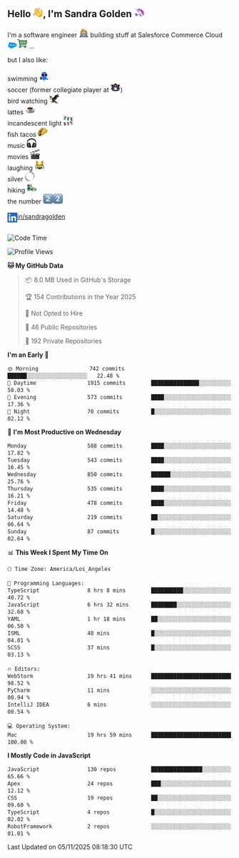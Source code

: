 ## Hello <img src="./static/emoji/wave.png" width="22" />, I'm Sandra Golden <img src="./static/emoji/unicorn-face.png" width="22" />

I'm a software engineer <img src="./static/emoji/female-technologist.png" width="22" /> building stuff at Salesforce Commerce Cloud <img src="./static/emoji/salesforce.png" width="22" /><img src="./static/emoji/commerce-cloud.png" width="22" />&nbsp;...

but I also like:<br/><br/>
swimming <img alt="swimming" src="./static/emoji/keep-swimming.png" width="22" /><br/>
soccer  (former collegiate player at <img src="./static/emoji/auburn.png" width="22" />)<br/>
bird watching <img src="./static/emoji/eagle.png" width="22" /><br/>
lattes <img src="./static/emoji/coffee.png" width="22" /><br/>
incandescent light <img src="./static/emoji/lights.png" width="22" /><br/>
fish tacos <img src="./static/emoji/taco.png" width="22" /><br/>
music <img src="./static/emoji/headphones.png" width="22" /><br/>
movies <img src="./static/emoji/movie-clapper.png" width="22" /><br/>
laughing <img src="./static/emoji/joy-cat.png" width="22" /><br/>
silver <img src="./static/emoji/silver-hoop.png" width="22" /><br/>
hiking <img src="./static/emoji/hiker.png" width="22" /><br/>
the number <img src="./static/emoji/two.png" width="22" /><img src="./static/emoji/two.png" width="22" />
<br/><br/>
<img align="left" alt="Sandra Golden | LinkedIn" width="22px" src="./static/emoji/linkedin.png" /> <a href="https://www.linkedin.com/in/sandragolden/">in/sandragolden</a>
<br/><br/>
<!--START_SECTION:waka-->
![Code Time](http://img.shields.io/badge/Code%20Time-1%2C083%20hrs%2046%20mins-blue)

![Profile Views](http://img.shields.io/badge/Profile%20Views-0-blue)

**🐱 My GitHub Data** 

> 📦 8.0 MB Used in GitHub's Storage 
 > 
> 🏆 154 Contributions in the Year 2025
 > 
> 🚫 Not Opted to Hire
 > 
> 📜 46 Public Repositories 
 > 
> 🔑 192 Private Repositories 
 > 
**I'm an Early 🐤** 

```text
🌞 Morning                742 commits         ██████░░░░░░░░░░░░░░░░░░░   22.48 % 
🌆 Daytime                1915 commits        ███████████████░░░░░░░░░░   58.03 % 
🌃 Evening                573 commits         ████░░░░░░░░░░░░░░░░░░░░░   17.36 % 
🌙 Night                  70 commits          █░░░░░░░░░░░░░░░░░░░░░░░░   02.12 % 
```
📅 **I'm Most Productive on Wednesday** 

```text
Monday                   588 commits         ████░░░░░░░░░░░░░░░░░░░░░   17.82 % 
Tuesday                  543 commits         ████░░░░░░░░░░░░░░░░░░░░░   16.45 % 
Wednesday                850 commits         ██████░░░░░░░░░░░░░░░░░░░   25.76 % 
Thursday                 535 commits         ████░░░░░░░░░░░░░░░░░░░░░   16.21 % 
Friday                   478 commits         ████░░░░░░░░░░░░░░░░░░░░░   14.48 % 
Saturday                 219 commits         ██░░░░░░░░░░░░░░░░░░░░░░░   06.64 % 
Sunday                   87 commits          █░░░░░░░░░░░░░░░░░░░░░░░░   02.64 % 
```


📊 **This Week I Spent My Time On** 

```text
🕑︎ Time Zone: America/Los_Angeles

💬 Programming Languages: 
TypeScript               8 hrs 8 mins        ██████████░░░░░░░░░░░░░░░   40.72 % 
JavaScript               6 hrs 32 mins       ████████░░░░░░░░░░░░░░░░░   32.68 % 
YAML                     1 hr 18 mins        ██░░░░░░░░░░░░░░░░░░░░░░░   06.50 % 
ISML                     48 mins             █░░░░░░░░░░░░░░░░░░░░░░░░   04.01 % 
SCSS                     37 mins             █░░░░░░░░░░░░░░░░░░░░░░░░   03.13 % 

🔥 Editors: 
WebStorm                 19 hrs 41 mins      █████████████████████████   98.52 % 
PyCharm                  11 mins             ░░░░░░░░░░░░░░░░░░░░░░░░░   00.94 % 
IntelliJ IDEA            6 mins              ░░░░░░░░░░░░░░░░░░░░░░░░░   00.54 % 

💻 Operating System: 
Mac                      19 hrs 59 mins      █████████████████████████   100.00 % 
```

**I Mostly Code in JavaScript** 

```text
JavaScript               130 repos           ████████████████░░░░░░░░░   65.66 % 
Apex                     24 repos            ███░░░░░░░░░░░░░░░░░░░░░░   12.12 % 
CSS                      19 repos            ██░░░░░░░░░░░░░░░░░░░░░░░   09.60 % 
TypeScript               4 repos             █░░░░░░░░░░░░░░░░░░░░░░░░   02.02 % 
RobotFramework           2 repos             ░░░░░░░░░░░░░░░░░░░░░░░░░   01.01 % 
```




 Last Updated on 05/11/2025 08:18:30 UTC
<!--END_SECTION:waka-->
